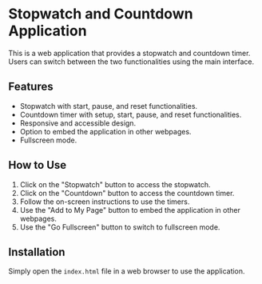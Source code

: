 # Stopwatch and Countdown Application

This is a web application that provides a stopwatch and countdown timer. Users can switch between the two functionalities using the main interface.

## Features
- Stopwatch with start, pause, and reset functionalities.
- Countdown timer with setup, start, pause, and reset functionalities.
- Responsive and accessible design.
- Option to embed the application in other webpages.
- Fullscreen mode.

## How to Use
1. Click on the "Stopwatch" button to access the stopwatch.
2. Click on the "Countdown" button to access the countdown timer.
3. Follow the on-screen instructions to use the timers.
4. Use the "Add to My Page" button to embed the application in other webpages.
5. Use the "Go Fullscreen" button to switch to fullscreen mode.

## Installation
Simply open the `index.html` file in a web browser to use the application.
